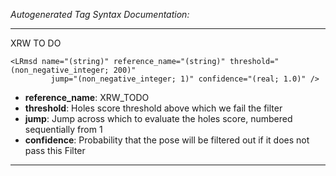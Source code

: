 _Autogenerated Tag Syntax Documentation:_

---
XRW TO DO

```
<LRmsd name="(string)" reference_name="(string)" threshold="(non_negative_integer; 200)"
         jump="(non_negative_integer; 1)" confidence="(real; 1.0)" />
```

-   **reference_name**: XRW_TODO
-   **threshold**: Holes score threshold above which we fail the filter
-   **jump**: Jump across which to evaluate the holes score, numbered sequentially from 1
-   **confidence**: Probability that the pose will be filtered out if it does not pass this Filter

---

